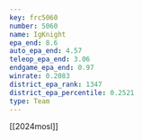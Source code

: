 ```yaml
---
key: frc5060
number: 5060
name: IgKnight
epa_end: 8.6
auto_epa_end: 4.57
teleop_epa_end: 3.06
endgame_epa_end: 0.97
winrate: 0.2083
district_epa_rank: 1347
district_epa_percentile: 0.2521
type: Team
---
```

[[2024mosl]]

